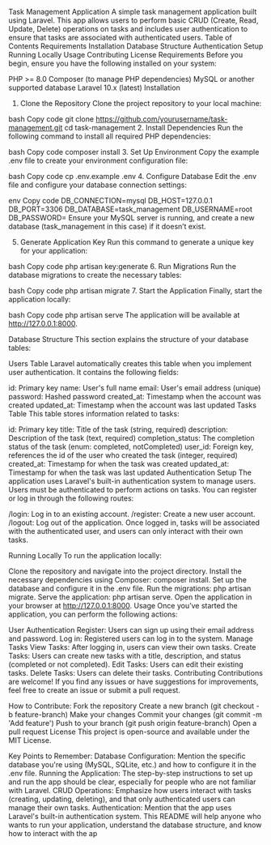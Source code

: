 Task Management Application
A simple task management application built using Laravel. This app allows users to perform basic CRUD (Create, Read, Update, Delete) operations on tasks and includes user authentication to ensure that tasks are associated with authenticated users.
Table of Contents
Requirements
Installation
Database Structure
Authentication Setup
Running Locally
Usage
Contributing
License
Requirements
Before you begin, ensure you have the following installed on your system:

PHP >= 8.0
Composer (to manage PHP dependencies)
MySQL or another supported database
Laravel 10.x (latest)
Installation
1. Clone the Repository
Clone the project repository to your local machine:

bash
Copy code
git clone https://github.com/yourusername/task-management.git
cd task-management
2. Install Dependencies
Run the following command to install all required PHP dependencies:

bash
Copy code
composer install
3. Set Up Environment
Copy the example .env file to create your environment configuration file:

bash
Copy code
cp .env.example .env
4. Configure Database
Edit the .env file and configure your database connection settings:

env
Copy code
DB_CONNECTION=mysql
DB_HOST=127.0.0.1
DB_PORT=3306
DB_DATABASE=task_management
DB_USERNAME=root
DB_PASSWORD=
Ensure your MySQL server is running, and create a new database (task_management in this case) if it doesn’t exist.

5. Generate Application Key
Run this command to generate a unique key for your application:

bash
Copy code
php artisan key:generate
6. Run Migrations
Run the database migrations to create the necessary tables:

bash
Copy code
php artisan migrate
7. Start the Application
Finally, start the application locally:

bash
Copy code
php artisan serve
The application will be available at http://127.0.0.1:8000.

Database Structure
This section explains the structure of your database tables:

Users Table
Laravel automatically creates this table when you implement user authentication. It contains the following fields:

id: Primary key
name: User's full name
email: User's email address (unique)
password: Hashed password
created_at: Timestamp when the account was created
updated_at: Timestamp when the account was last updated
Tasks Table
This table stores information related to tasks:

id: Primary key
title: Title of the task (string, required)
description: Description of the task (text, required)
completion_status: The completion status of the task (enum: completed, notCompleted)
user_id: Foreign key, references the id of the user who created the task (integer, required)
created_at: Timestamp for when the task was created
updated_at: Timestamp for when the task was last updated
Authentication Setup
The application uses Laravel's built-in authentication system to manage users. Users must be authenticated to perform actions on tasks. You can register or log in through the following routes:

/login: Log in to an existing account.
/register: Create a new user account.
/logout: Log out of the application.
Once logged in, tasks will be associated with the authenticated user, and users can only interact with their own tasks.

Running Locally
To run the application locally:

Clone the repository and navigate into the project directory.
Install the necessary dependencies using Composer: composer install.
Set up the database and configure it in the .env file.
Run the migrations: php artisan migrate.
Serve the application: php artisan serve.
Open the application in your browser at http://127.0.0.1:8000.
Usage
Once you’ve started the application, you can perform the following actions:

User Authentication
Register: Users can sign up using their email address and password.
Log in: Registered users can log in to the system.
Manage Tasks
View Tasks: After logging in, users can view their own tasks.
Create Tasks: Users can create new tasks with a title, description, and status (completed or not completed).
Edit Tasks: Users can edit their existing tasks.
Delete Tasks: Users can delete their tasks.
Contributing
Contributions are welcome! If you find any issues or have suggestions for improvements, feel free to create an issue or submit a pull request.

How to Contribute:
Fork the repository
Create a new branch (git checkout -b feature-branch)
Make your changes
Commit your changes (git commit -m 'Add feature')
Push to your branch (git push origin feature-branch)
Open a pull request
License
This project is open-source and available under the MIT License.

Key Points to Remember:
Database Configuration: Mention the specific database you're using (MySQL, SQLite, etc.) and how to configure it in the .env file.
Running the Application: The step-by-step instructions to set up and run the app should be clear, especially for people who are not familiar with Laravel.
CRUD Operations: Emphasize how users interact with tasks (creating, updating, deleting), and that only authenticated users can manage their own tasks.
Authentication: Mention that the app uses Laravel's built-in authentication system.
This README will help anyone who wants to run your application, understand the database structure, and know how to interact with the ap
